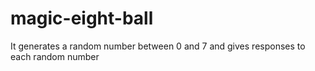 # magic-eight-ball
It generates a random number between 0 and 7 and gives responses to each random number